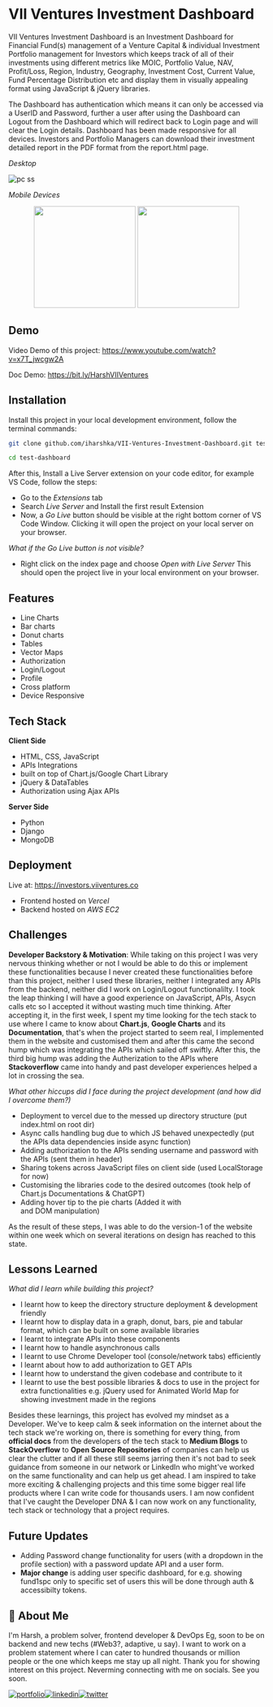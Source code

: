 # VII Ventures Investment Dashboard

VII Ventures Investment Dashboard  is an Investment Dashboard for Financial Fund(s) management of a Venture Capital & individual Investment Portfolio management for Investors which keeps track of all of their investments using different metrics like MOIC, Portfolio Value, NAV, Profit/Loss, Region, Industry, Geography, Investment Cost, Current Value, Fund Percentage Distribution etc and display them in visually appealing format using JavaScript & jQuery libraries. 

The Dashboard has authentication which means it can only be accessed via a UserID and Password, further a user after using the Dashboard can Logout from the Dashboard which will redirect back to Login page and will clear the Login details. Dashboard has been made responsive for all devices. Investors and Portfolio Managers can download their investment detailed report in the PDF format from the report.html page.

*Desktop*

![pc ss](demoss.png)

*Mobile Devices*
<p align="center">
<img src="mblss1.png" width = 200>
<img src="mblss2.png" width = 200>
</center>

## Demo

Video Demo of this project: https://www.youtube.com/watch?v=x7T_jwcgw2A

Doc Demo: https://bit.ly/HarshVIIVentures

## Installation

Install this project in your local development environment, follow the terminal commands:

```bash
git clone github.com/iharshka/VII-Ventures-Investment-Dashboard.git test-dashboard

cd test-dashboard
```

After this, Install a Live Server extension on your code editor, for example VS Code, follow the steps:

- Go to the _Extensions_ tab
- Search _Live Server_ and Install the first result Extension
- Now, a _Go Live_ button should be visible at the right bottom corner of VS Code Window. Clicking it will open the project on your local server on your browser.

*What if the *Go Live* button is not visible?*

- Right click on the index page and choose _Open with Live Server_
  This should open the project live in your local environment on your browser.

## Features

- Line Charts
- Bar charts
- Donut charts
- Tables
- Vector Maps
- Authorization
- Login/Logout
- Profile
- Cross platform
- Device Responsive

## Tech Stack

**Client Side**

- HTML, CSS, JavaScript
- APIs Integrations
- built on top of Chart.js/Google Chart Library
- jQuery & DataTables
- Authorization using Ajax APIs
  
**Server Side**

- Python
- Django
- MongoDB

## Deployment

Live at: https://investors.viiventures.co

- Frontend hosted on _Vercel_
- Backend hosted on _AWS EC2_

## Challenges

**Developer Backstory & Motivation**: While taking on this project I was very nervous thinking whether or not I would be able to do this or implement these functionalities because I never created these functionalities before than this project, neither I used these libraries, neither I integrated any APIs from the backend, neither did I work on Login/Logout functionalilty. I took the leap thinking I will have a good experience on JavaScript, APIs, Asycn calls etc so I accepted it without wasting much time thinking. After accepting it, in the first week, I spent my time looking for the tech stack to use where I came to know about **Chart.js**, **Google Charts** and its **Documentation**, that's when the project started to seem real, I implemented them in the website and customised them and after this came the second hump which was integrating the APIs which sailed off swiftly. After this, the third big hump was adding the Autherization to the APIs where **Stackoverflow** came into handy and past developer experiences helped a lot in crossing the sea.

_What other hiccups did I face during the project development (and how did I overcome them?)_

- Deployment to vercel due to the messed up directory structure (put index.html on root dir)
- Async calls handling bug due to which JS behaved unexpectedly (put the APIs data dependencies inside async function)
- Adding authorization to the APIs sending username and password with the APIs (sent them in header)
- Sharing tokens across JavaScript files on client side (used LocalStorage for now)
- Customising the libraries code to the desired outcomes (took help of Chart.js Documentations & ChatGPT)
- Adding hover tip to the pie charts (Added it with <div> and DOM manipulation)

As the result of these steps, I was able to do the version-1 of the website within one week which on several iterations on design has reached to this state.

## Lessons Learned

_What did I learn while building this project?_

- I learnt how to keep the directory structure deployment & development friendly
- I learnt how to display data in a graph, donut, bars, pie and tabular format, which can be built on some available libraries
- I learnt to integrate APIs into these components
- I learnt how to handle asynchronous calls
- I learnt to use Chrome Developer tool (console/network tabs) efficiently
- I learnt about how to add authorization to GET APIs
- I learnt how to understand the given codebase and contribute to it
- I learnt to use the best possible libraries & docs to use in the project for extra functionalities e.g. jQuery used for Animated World Map for showing investment made in the regions

Besides these learnings, this project has evolved my mindset as a Developer. We've to keep calm & seek information on the internet about the tech stack we're working on, there is something for every thing, from **official docs** from the developers of the tech stack to **Medium Blogs** to **StackOverflow** to **Open Source Repositories** of companies can help us clear the clutter and if all these still seems jarring then it's not bad to seek guidance from someone in our network or LinkedIn who might've worked on the same functionality and can help us get ahead. I am inspired to take more exciting & challenging projects and this time some bigger real life products where I can write code for thousands users. I am now confident that I've caught the Developer DNA & I can now work on any functionality, tech stack or technology that a project requires.

## Future Updates

- Adding Password change functionality for users (with a dropdown in the profile section) with a password update API and a user form.
- **Major change** is adding user specific dashboard, for e.g. showing fund1spc only to specific set of users this will be done through auth & accessibilty tokens.

## 🚀 About Me

I'm Harsh, a problem solver, frontend developer & DevOps Eg, soon to be on backend and new techs (#Web3?, adaptive, u say). I want to work on a problem statement where I can cater to hundred thousands or million people or the one which keeps me stay up all night. Thank you for showing interest on this project. Neverming connecting with me on socials. See you soon.

[![portfolio](https://img.shields.io/badge/my_portfolio-000?style=for-the-badge&logo=ko-fi&logoColor=white)](https://iharshka.vercel.app/)[![linkedin](https://img.shields.io/badge/linkedin-0A66C2?style=for-the-badge&logo=linkedin&logoColor=white)](https://www.linkedin.com/in/iharshka)[![twitter](https://img.shields.io/badge/twitter-1DA1F2?style=for-the-badge&logo=twitter&logoColor=white)](https://twitter.com/iharshka)
